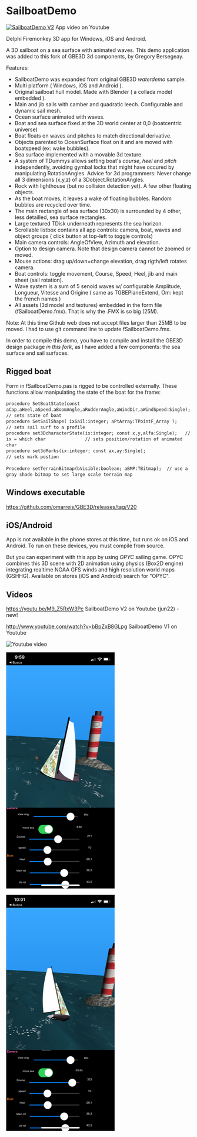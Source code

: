 # SailboatDemo

[![SailboatDemo V2](https://img.youtube.com/vi/M9_Z5RxW3Pc/0.jpg)](https://www.youtube.com/watch?v=M9_Z5RxW3Pc)
App video on Youtube

Delphi Firemonkey 3D app for Windows, iOS and Android.

A 3D sailboat on a sea surface with animated waves. 
This demo application was added to this fork of GBE3D 3d components, by Gregory Bersegeay. 

Features:
* SailboatDemo was expanded from original GBE3D *waterdemo* sample.
* Multi platform ( Windows, iOS and Android ).
* Original sailboat hull model. Made with Blender ( a collada model embedded ). 
* Main and jib sails with camber and quadratic leech. Configurable and dynamic sail mesh.
* Ocean surface animated with waves. 
* Boat and sea surface fixed at the 3D world center at 0,0 (boatcentric universe)   
* Boat floats on waves and pitches to match directional derivative.
* Objects parented to OceanSurface float on it and are moved with boatspeed (ex: wake bubbles). 
* Sea surface implemented with a movable 3d texture. 
* A system of TDummys allows setting boat's *course*, *heel* and *pitch* independently, avoiding gymbal locks that might have occured by manipulating RotationAngles. Advice for 3d programmers: Never change all 3 dimensions (x,y,z) of a 3Dobject.RotationAngles.
* Rock with lighthouse (but no collision detection yet). A few other floating objects. 
* As the boat moves, it leaves a wake of floating bubbles. Random bubbles are recycled over time.  
* The main rectangle of sea surface (30x30) is surrounded by 4 other, less detailled, sea surface rectangles.  
* Large textured TDisk underneath represents the sea horizon.
* Scrollable listbox contains all app controls: camera, boat, waves and object groups ( click button at top-left to toggle controls) 
* Main camera controls: AngleOfView, Azimuth and elevation. 
* Option to design camera. Note that design camera cannot be zoomed or moved.
* Mouse actions: drag up/down=change elevation, drag rigth/left rotates camera.
* Boat controls: toggle movement, Course, Speed, Heel, jib and main sheet (sail rotation).
* Wave system is a sum of 5 senoid waves w/ configurable Amplitude, Longueur, Vitesse and Origine ( same as TGBEPlaneExtend, Om: kept the french names ) 
* All assets (3d model and textures) embedded in the form file (fSailboatDemo.fmx). That is why the .FMX is so big (25M). 
 
Note: At this time Github web does not accept files larger than 25MB to be moved. I had to use git command line to update fSailboatDemo.fmx.

In order to compile this demo, you have to compile and install the GBE3D design package *in this fork*,
as I have added a few components: the sea surface and sail surfaces.

## Rigged boat

Form in fSailboatDemo.pas is rigged to be controlled externally.  These functions allow manipulating the state of the boat for the frame:

    procedure SetBoatState(const aCap,aHeel,aSpeed,aBoomAngle,aRudderAngle,aWindDir,aWindSpeed:Single);  // sets state of boat 
    procedure SetSailShape( ixSail:integer; aPtArray:TPointF_Array );                                    // sets sail surf to a profile
    procedure set3DcharacterState(ix:integer; const x,y,alfa:Single);   // ix = which char               // sets position/rotation of animated char
    procedure set3dMarks(ix:integer; const ax,ay:Single);                                                // sets mark postion
    
    Procedure setTerrainBitmap(bVisible:boolean; aBMP:TBitmap);  // use a gray shade bitmap to set large scale terrain map                     


## Windows executable
https://github.com/omarreis/GBE3D/releases/tag/V20

## iOS/Android

App is not available in the phone stores at this time, but runs ok on iOS and Android.
To run on these devices, you must compile from source.

But you can experiment with this app by using *OPYC* sailing game. OPYC combines this 3D scene with 2D animation using physics (Box2D engine) integrating realtime NOAA GFS winds and high resolution world maps (GSHHG). Available on stores (iOS and Android) search for "OPYC". 

## Videos

https://youtu.be/M9_Z5RxW3Pc   SailboatDemo V2 on Youtube (jun22) - new!

http://www.youtube.com/watch?v=bBpZxB8GLpg   SailboatDemo V1 on Youtube

![Youtube video](https://img.youtube.com/vi/bBpZxB8GLpg/0.jpg) 

![app screenshot2](Screenshot2.png)

![app screenshot1](Screenshot1.png)

